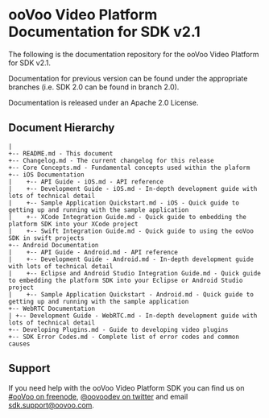 # ooVoo Video Platform Documentation for SDK v2.1
The following is the documentation repository for the ooVoo Video Platform for SDK v2.1.

Documentation for previous version can be found under the appropriate branches (i.e. SDK 2.0 can be found in branch 2.0).

Documentation is released under an Apache 2.0 License.

## Document Hierarchy

```
|
+-- README.md - This document
+-- Changelog.md - The current changelog for this release
+-- Core Concepts.md - Fundamental concepts used within the plaform
+-- iOS Documentation
|    +-- API Guide - iOS.md - API reference
|    +-- Development Guide - iOS.md - In-depth development guide with lots of technical detail
|    +-- Sample Application Quickstart.md - iOS - Quick guide to getting up and running with the sample application
|    +-- XCode Integration Guide.md - Quick guide to embedding the platform SDK into your XCode project
|    +-- Swift Integration Guide.md - Quick guide to using the ooVoo SDK in swift projects
+-- Android Documentation
|    +-- API Guide - Android.md - API reference
|    +-- Development Guide - Android.md - In-depth development guide with lots of technical detail
|    +-- Eclipse and Android Studio Integration Guide.md - Quick guide to embedding the platform SDK into your Eclipse or Android Studio project
|    +-- Sample Application Quickstart - Android.md - Quick guide to getting up and running with the sample application
+-- WebRTC Documentation
| +-- Development Guide - WebRTC.md - In-depth development guide with lots of technical detail
+-- Developing Plugins.md - Guide to developing video plugins
+-- SDK Error Codes.md - Complete list of error codes and common causes
```

## Support
If you need help with the ooVoo Video Platform SDK you can find us on [#ooVoo on freenode](http://webchat.freenode.net/?channels=%23oovoo&uio=OT10cnVlde), [@oovoodev on twitter](http://twitter.com/oovoodev) and email [sdk.support@oovoo.com](mailto:sdk.support@oovoo.com).
